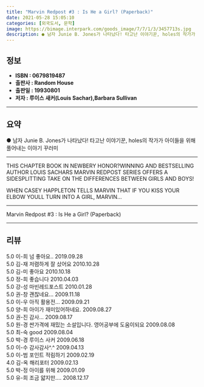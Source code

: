 ```yaml
---
title: "Marvin Redpost #3 : Is He a Girl? (Paperback)"
date: 2021-05-28 15:05:10
categories: [외국도서, 문학]
image: https://bimage.interpark.com/goods_image/7/7/1/3/3457713s.jpg
description: ● 남자 Junie B. Jones가 나타났다! 타고난 이야기꾼, holes의 작가가 아이들을 위해 풀어내는 이야기 꾸러미
---
```


## **정보**

- **ISBN : 0679819487**
- **출판사 : Random House**
- **출판일 : 19930801**
- **저자 : 루이스 새커(Louis Sachar),Barbara Sullivan**

------



## **요약**

●  남자 Junie B. Jones가 나타났다! 타고난 이야기꾼, holes의 작가가 아이들을 위해 풀어내는 이야기 꾸러미

------

THIS CHAPTER BOOK IN NEWBERY HONOR?WINNING AND BESTSELLING AUTHOR LOUIS SACHARS MARVIN REDPOST SERIES OFFERS A SIDESPLITTING TAKE ON THE DIFFERENCES BETWEEN GIRLS AND BOYS!
 
WHEN CASEY HAPPLETON TELLS MARVIN THAT IF YOU KISS YOUR ELBOW YOULL TURN INTO A GIRL, MARVIN... 

------


Marvin Redpost #3 : Is He a Girl? (Paperback) 

------


## **리뷰** 

5.0 이-희 넘 좋아요.. 2019.09.28 <br/>5.0 김-재 저렴하게 잘 샀어요 2010.10.28 <br/>5.0 김-미 좋아요 2010.10.18 <br/>5.0 정-희 좋습니다 2010.04.03 <br/>5.0 강-성 마빈레드포스트 2010.01.28 <br/>5.0 권-창 괜찮네요... 2009.11.18 <br/>5.0 이-우 아직 활용전... 2009.09.21 <br/>5.0 양-희 아이가 재미있어하네요. 2009.08.27 <br/>5.0 권-진 감사... 2009.08.17 <br/>5.0 원-경 싼가격에 재밌는 소설입니다. 영어공부에 도움이되요 2009.08.08 <br/>5.0 최-숙 good 2009.08.04 <br/>5.0 박-경 루이스 사커 2009.06.18 <br/>5.0 이-수 감사감사^.^ 2009.04.13 <br/>5.0 이-범 포인트 적림하기 2009.02.19 <br/>4.0 김-옥 해리포터 2009.02.13 <br/>5.0 박-정 아이를 위해 2009.01.09 <br/>5.0 유-희 조금 얇지만.... 2008.12.17 <br/>